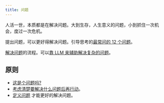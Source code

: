 ```yaml
---
title: 问题
---
```


人活一世，本质都是在解决问题。大到生存，人生意义的问题，小到抓住一次机会，度过一次危机。

提出问题，可以更好得解决问题。引导思考的[最常问的 12 个问题](../f/feynman-questions.md)。

[解决问题](../s/solve-problem.md)的流程。可以[靠 LLM 来辅助解决复杂的问题](../l/llm-solve-complex-problem-with-llm.md)。

## 原则
* [这是个问题吗?](../i/is-this-a-question.md)
* [考虑清楚要解决什么问题后再行动](../t/think-clearly-to-solve-which-problem-before-action.md)。
* [定义问题](../d/define-the-problem) 才能更好的解决问题。